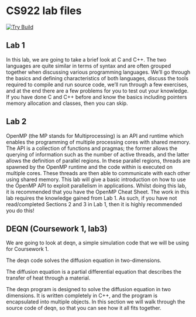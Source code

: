 # CS922 lab files

[![Try Build](https://github.com/Xanonymous-GitHub/cs922-lab/actions/workflows/build.yml/badge.svg)](https://github.com/Xanonymous-GitHub/cs922-lab/actions/workflows/build.yml)

## Lab 1

In this lab, we are going to take a brief look at C and C++. The two languages are quite similar in terms of syntax and
are often grouped together when discussing various programming languages. We’ll go through the basics and defining
characteristics of both languages, discuss the tools required to compile and run source code, we’ll run through a few
exercises, and at the end there are a few problems for you to test out your knowledge.
If you have done C and C++ before and know the basics including pointers memory allocation and classes, then you can
skip.

## Lab 2

OpenMP (the MP stands for Multiprocessing) is an API and runtime which enables the programming of multiple processing
cores with shared memory.
The API is a collection of functions and pragmas; the former allows the querying of information such as the number of
active threads,
and the latter allows the definition of parallel regions. In these parallel regions, threads are spawned by the OpenMP
runtime and the code within is executed on multiple cores.
These threads are then able to communicate with each other using shared memory.
This lab will give a basic introduction on how to use the OpenMP API to exploit parallelism in applications. Whilst
doing this lab,
it is recommended that you have the OpenMP Cheat Sheet.
The work in this lab requires the knowledge gained from Lab 1. As such, if you have not read/completed Sections 2 and 3
in Lab 1, then it is highly recommended you do this!

## DEQN (Coursework 1, lab3)

We are going to look at deqn, a simple simulation code that we will be using for Coursework 1.

The deqn code solves the diffusion equation in two-dimensions.

The diffusion equation is a partial differential equation that describes the transfer of heat through a material.

The deqn program is designed to solve the diffusion equation in two dimensions.
It is written completely in C++, and the program is encapsulated into multiple objects.
In this section we will walk through the source code of deqn, so that you can see how it all fits together.
